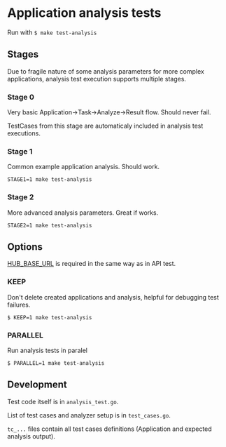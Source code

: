 # Application analysis tests

Run with ```$ make test-analysis```

## Stages

Due to fragile nature of some analysis parameters for more complex applications, analysis test execution supports multiple stages.

### Stage 0

Very basic Application->Task->Analyze->Result flow. Should never fail.

TestCases from this stage are automaticaly included in analysis test executions.

### Stage 1

Common example application analysis. Should work.

```
STAGE1=1 make test-analysis
```

### Stage 2

More advanced analysis parameters. Great if works.

```
STAGE2=1 make test-analysis
```

## Options

[HUB_BASE_URL](https://github.com/konveyor/tackle2-hub/tree/main/test#rest-api) is required in the same way as in API test.

### KEEP

Don't delete created applications and analysis, helpful for debugging test failures.

```
$ KEEP=1 make test-analysis
```

### PARALLEL

Run analysis tests in paralel

```
$ PARALLEL=1 make test-analysis
```

## Development

Test code itself is in ```analysis_test.go```.

List of test cases and analyzer setup is in ```test_cases.go```.

```tc_...``` files contain all test cases definitions (Application and expected analysis output).
